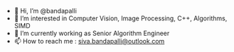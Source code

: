 - 👋 Hi, I’m @bandapalli
- 👀 I’m interested in Computer Vision, Image Processing, C++, Algorithms, SIMD
- 🌱 I’m currently working as Senior Algorithm Engineer
- 📫 How to reach me : siva.bandapalli@outlook.com
<!---
bandapalli/bandapalli is a ✨ special ✨ repository because its `README.md` (this file) appears on your GitHub profile.
You can click the Preview link to take a look at your changes.
--->
